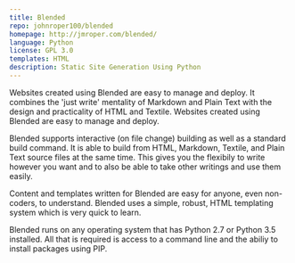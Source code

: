 ```yaml
---
title: Blended
repo: johnroper100/blended
homepage: http://jmroper.com/blended/
language: Python
license: GPL 3.0
templates: HTML
description: Static Site Generation Using Python
---
```


Websites created using Blended are easy to manage and deploy. It combines the 'just write' mentality of Markdown and Plain Text with the design and practicality of HTML and Textile. Websites created using Blended are easy to manage and deploy.

Blended supports interactive (on file change) building as well as a standard build command. It is able to build from HTML, Markdown, Textile, and Plain Text source files at the same time. This gives you the flexibily to write however you want and to also be able to take other writings and use them easily.

Content and templates written for Blended are easy for anyone, even non-coders, to understand. Blended uses a simple, robust, HTML templating system which is very quick to learn.

Blended runs on any operating system that has Python 2.7 or Python 3.5 installed. All that is required is access to a command line and the abiliy to install packages using PIP.
